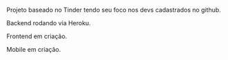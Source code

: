 Projeto baseado no Tinder tendo seu foco nos devs cadastrados no github.

Backend rodando via Heroku.

Frontend em criação.

Mobile em criação.
